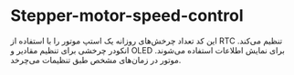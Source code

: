 # Stepper-motor-speed-control
این کد تعداد چرخش‌های روزانه یک استپ موتور را با استفاده از RTC تنظیم می‌کند. انکودر چرخشی برای تنظیم مقادیر و OLED برای نمایش اطلاعات استفاده می‌شوند. موتور در زمان‌های مشخص طبق تنظیمات می‌چرخد.
